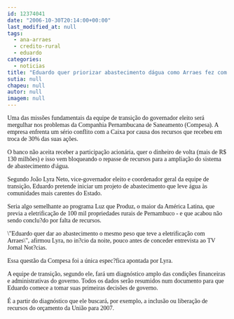 ```yaml
---
id: 12374041
date: "2006-10-30T20:14:00+00:00"
last_modified_at: null
tags:
  - ana-arraes
  - credito-rural
  - eduardo
categories:
  - noticias
title: "Eduardo quer priorizar abastecimento dágua como Arraes fez com eletrificação rural"
sutia: null
chapeu: null
autor: null
imagem: null
---
```

<p><P><FONT face=Verdana>Uma das missões fundamentais da equipe de transição do governador eleito será mergulhar nos problemas da Companhia Pernambucana de Saneamento (Compesa). A empresa enfrenta um sério conflito com a Caixa por causa dos recursos que recebeu em troca de 30% das suas ações.</FONT></P></p>
<p><P><FONT face=Verdana>O banco não aceita receber a participação acionária, quer o dinheiro de volta (mais de R$ 130 milhões) e isso vem bloqueando o repasse de recursos para a ampliação do sistema de abastecimento d\água.</FONT></P></p>
<p><P><FONT face=Verdana>Segundo João Lyra Neto, vice-governador eleito e coordenador geral da equipe de transição, Eduardo pretende iniciar um projeto de abastecimento que leve água às comunidades mais carentes do Estado.</FONT></P></p>
<p><P><FONT face=Verdana>Seria algo semelhante ao programa Luz que Produz, o maior da América Latina, que previa a eletrificação de 100 mil propriedades rurais de Pernambuco - e que acabou não sendo conclu?do por falta de recursos.</FONT></P></p>
<p><P><FONT face=Verdana>\"Eduardo quer dar ao abastecimento o mesmo peso que teve a eletrificação com Arraes\", afirmou Lyra, no in?cio da noite, pouco antes de conceder entrevista ao TV Jornal Not?cias.</FONT></P></p>
<p><P><FONT face=Verdana>Essa questão da Compesa foi a única espec?fica apontada por Lyra. </FONT></P></p>
<p><P><FONT face=Verdana>A equipe de transição, segundo ele, fará um diagnóstico amplo das condições financeiras e administrativas do governo. Todos os dados serão resumidos num documento para que Eduardo comece a tomar suas primeiras decisões de governo.</FONT></P></p>
<p><P><FONT face=Verdana>É a partir do diagnóstico que ele buscará, por exemplo, a inclusão ou liberação de recursos do orçamento da União para 2007.</FONT></P> </p>
